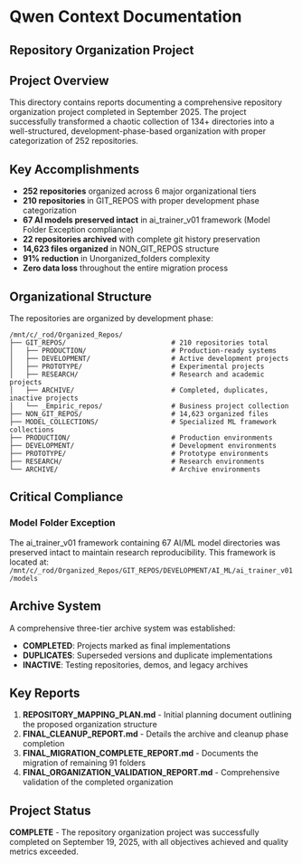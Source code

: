 # Qwen Context Documentation
## Repository Organization Project

## Project Overview
This directory contains reports documenting a comprehensive repository organization project completed in September 2025. The project successfully transformed a chaotic collection of 134+ directories into a well-structured, development-phase-based organization with proper categorization of 252 repositories.

## Key Accomplishments
- **252 repositories** organized across 6 major organizational tiers
- **210 repositories** in GIT_REPOS with proper development phase categorization
- **67 AI models preserved intact** in ai_trainer_v01 framework (Model Folder Exception compliance)
- **22 repositories archived** with complete git history preservation
- **14,623 files organized** in NON_GIT_REPOS structure
- **91% reduction** in Unorganized_folders complexity
- **Zero data loss** throughout the entire migration process

## Organizational Structure
The repositories are organized by development phase:

```
/mnt/c/_rod/Organized_Repos/
├── GIT_REPOS/                          # 210 repositories total
│   ├── PRODUCTION/                     # Production-ready systems
│   ├── DEVELOPMENT/                    # Active development projects
│   ├── PROTOTYPE/                      # Experimental projects
│   ├── RESEARCH/                       # Research and academic projects
│   ├── ARCHIVE/                        # Completed, duplicates, inactive projects
│   └── _Empiric_repos/                 # Business project collection
├── NON_GIT_REPOS/                      # 14,623 organized files
├── MODEL_COLLECTIONS/                  # Specialized ML framework collections
├── PRODUCTION/                         # Production environments
├── DEVELOPMENT/                        # Development environments
├── PROTOTYPE/                          # Prototype environments
├── RESEARCH/                           # Research environments
└── ARCHIVE/                            # Archive environments
```

## Critical Compliance
### Model Folder Exception
The ai_trainer_v01 framework containing 67 AI/ML model directories was preserved intact to maintain research reproducibility. This framework is located at:
`/mnt/c/_rod/Organized_Repos/GIT_REPOS/DEVELOPMENT/AI_ML/ai_trainer_v01/models`

## Archive System
A comprehensive three-tier archive system was established:
- **COMPLETED**: Projects marked as final implementations
- **DUPLICATES**: Superseded versions and duplicate implementations
- **INACTIVE**: Testing repositories, demos, and legacy archives

## Key Reports
1. **REPOSITORY_MAPPING_PLAN.md** - Initial planning document outlining the proposed organization structure
2. **FINAL_CLEANUP_REPORT.md** - Details the archive and cleanup phase completion
3. **FINAL_MIGRATION_COMPLETE_REPORT.md** - Documents the migration of remaining 91 folders
4. **FINAL_ORGANIZATION_VALIDATION_REPORT.md** - Comprehensive validation of the completed organization

## Project Status
**COMPLETE** - The repository organization project was successfully completed on September 19, 2025, with all objectives achieved and quality metrics exceeded.